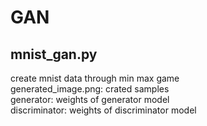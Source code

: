 # GAN

## mnist_gan.py 
create mnist data through min max game <br>
  generated_image.png: crated samples  
  generator: weights of generator model  
  discriminator: weights of discriminator model  
  
